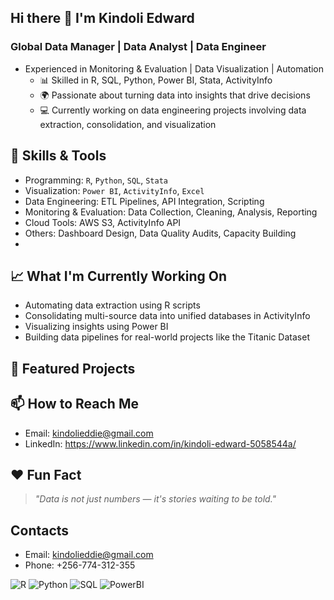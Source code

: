 ## Hi there 👋 I'm Kindoli Edward

### Global Data Manager | Data Analyst | Data Engineer 

- Experienced in Monitoring & Evaluation | Data Visualization | Automation
     - 📊 Skilled in R, SQL, Python, Power BI, Stata, ActivityInfo
     - 🌍 Passionate about turning data into insights that drive decisions
     - 💻 Currently working on data engineering projects involving data extraction, consolidation, and visualization
  

## 🔧 Skills & Tools

- Programming: `R`, `Python`, `SQL`, `Stata`
- Visualization: `Power BI`, `ActivityInfo`, `Excel`
- Data Engineering: ETL Pipelines, API Integration, Scripting
- Monitoring & Evaluation: Data Collection, Cleaning, Analysis, Reporting
- Cloud Tools: AWS S3, ActivityInfo API
- Others: Dashboard Design, Data Quality Audits, Capacity Building
- 
## 📈 What I'm Currently Working On

- Automating data extraction using R scripts
- Consolidating multi-source data into unified databases in ActivityInfo
- Visualizing insights using Power BI
- Building data pipelines for real-world projects like the Titanic Dataset
  
## 🚀 Featured Projects

## 📫 How to Reach Me

- Email: kindolieddie@gmail.com
- LinkedIn: https://www.linkedin.com/in/kindoli-edward-5058544a/


## ❤️ Fun Fact
> *"Data is not just numbers — it's stories waiting to be told."*

## Contacts
- Email: kindolieddie@gmail.com
- Phone: +256-774-312-355
  
![R](https://img.shields.io/badge/R-276DC3?style=for-the-badge&logo=r&logoColor=white)
![Python](https://img.shields.io/badge/Python-3776AB?style=for-the-badge&logo=python&logoColor=white)
![SQL](https://img.shields.io/badge/SQL-4479A1?style=for-the-badge&logo=Microsoft-SQL-Server&logoColor=white)
![PowerBI](https://img.shields.io/badge/PowerBI-F2C811?style=for-the-badge&logo=powerbi&logoColor=black)


